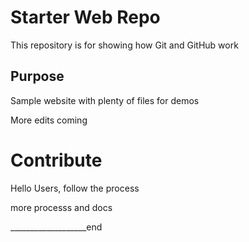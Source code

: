 # Starter Web Repo

This repository is for showing how Git and GitHub work

## Purpose

Sample website with plenty of files for demos

More edits coming 

# Contribute

Hello Users, follow the process

more processs and docs

___________________end
